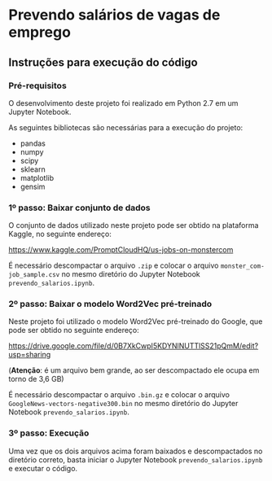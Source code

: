 # Prevendo salários de vagas de emprego

## Instruções para execução do código

### Pré-requisitos

O desenvolvimento deste projeto foi realizado em Python 2.7 em um Jupyter Notebook.

As seguintes bibliotecas são necessárias para a execução do projeto:

- pandas
- numpy
- scipy
- sklearn
- matplotlib
- gensim

### 1º passo: Baixar conjunto de dados

O conjunto de dados utilizado neste projeto pode ser obtido na plataforma Kaggle, no seguinte endereço:

https://www.kaggle.com/PromptCloudHQ/us-jobs-on-monstercom

É necessário descompactar o arquivo `.zip` e colocar o arquivo `monster_com-job_sample.csv` no mesmo diretório do Jupyter Notebook `prevendo_salarios.ipynb`.

### 2º passo: Baixar o modelo Word2Vec pré-treinado

Neste projeto foi utilizado o modelo Word2Vec pré-treinado do Google, que pode ser obtido no seguinte endereço:

https://drive.google.com/file/d/0B7XkCwpI5KDYNlNUTTlSS21pQmM/edit?usp=sharing

(**Atenção**: é um arquivo bem grande, ao ser descompactado ele ocupa em torno de 3,6 GB)

É necessário descompactar o arquivo `.bin.gz` e colocar o arquivo `GoogleNews-vectors-negative300.bin` no mesmo diretório do Jupyter Notebook `prevendo_salarios.ipynb`.

### 3º passo: Execução

Uma vez que os dois arquivos acima foram baixados e descompactados no diretório correto, basta iniciar o Jupyter Notebook `prevendo_salarios.ipynb` e executar o código.
